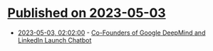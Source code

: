 # [Published on 2023-05-03](index.md)

* [2023-05-03, 02:02:00](https://slashdot.org/story/23/05/02/2317206/co-founders-of-google-deepmind-and-linkedin-launch-chatbot?utm_source=rss1.0mainlinkanon&utm_medium=feed) - [Co-Founders of Google DeepMind and LinkedIn Launch Chatbot](https://slashdot.org/story/23/05/02/2317206/co-founders-of-google-deepmind-and-linkedin-launch-chatbot?utm_source=rss1.0mainlinkanon&utm_medium=feed)
